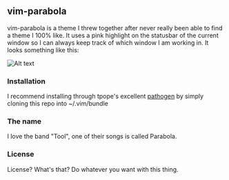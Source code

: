 ## vim-parabola

vim-parabola is a theme I threw together after never really been able to find a
theme I 100% like. It uses a pink highlight on the statusbar of the current
window so I can always keep track of which window I am working in. It looks
something like this:

![Alt text][screenshot]

### Installation

I recommend installing through tpope's excellent [pathogen][pathogen] by simply
cloning this repo into ~/.vim/bundle

### The name

I love the band "Tool", one of their songs is called Parabola.

### License

License? What's that? Do whatever you want with this thing.

[screenshot]: http://dump.kunkels.me/vim-parabola.png "Parabola"
[pathogen]: https://github.com/tpope/vim-pathogen

